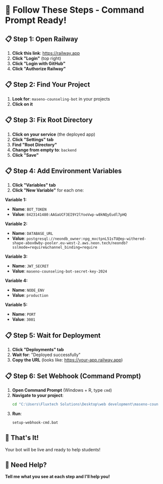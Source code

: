 # 🚀 Follow These Steps - Command Prompt Ready!

## 📋 Step 1: Open Railway
1. **Click this link**: https://railway.app
2. **Click "Login"** (top right)
3. **Click "Login with GitHub"**
4. **Click "Authorize Railway"**

## 📋 Step 2: Find Your Project
1. **Look for**: `maseno-counseling-bot` in your projects
2. **Click on it**

## 📋 Step 3: Fix Root Directory
1. **Click on your service** (the deployed app)
2. **Click "Settings" tab**
3. **Find "Root Directory"**
4. **Change from empty to**: `backend`
5. **Click "Save"**

## 📋 Step 4: Add Environment Variables
1. **Click "Variables" tab**
2. **Click "New Variable"** for each one:

**Variable 1:**
- **Name**: `BOT_TOKEN`
- **Value**: `8423141480:AAGaUCF3EI9Y2lYooVwp-w8kNQyEudl7pHQ`

**Variable 2:**
- **Name**: `DATABASE_URL`
- **Value**: `postgresql://neondb_owner:npg_mxctpnL51sTU@ep-withered-shape-abox0wby-pooler.eu-west-2.aws.neon.tech/neondb?sslmode=require&channel_binding=require`

**Variable 3:**
- **Name**: `JWT_SECRET`
- **Value**: `maseno-counseling-bot-secret-key-2024`

**Variable 4:**
- **Name**: `NODE_ENV`
- **Value**: `production`

**Variable 5:**
- **Name**: `PORT`
- **Value**: `3001`

## 📋 Step 5: Wait for Deployment
1. **Click "Deployments" tab**
2. **Wait for**: "Deployed successfully"
3. **Copy the URL** (looks like: https://your-app.railway.app)

## 📋 Step 6: Set Webhook (Command Prompt)
1. **Open Command Prompt** (Windows + R, type `cmd`)
2. **Navigate to your project**:
   ```cmd
   cd "C:\Users\Fluxtech Solutions\Desktop\web development\maseno-counseling-bot"
   ```
3. **Run**:
   ```cmd
   setup-webhook-cmd.bat
   ```

## 🎯 That's It!

Your bot will be live and ready to help students!

## 🔧 Need Help?

**Tell me what you see at each step and I'll help you!**
